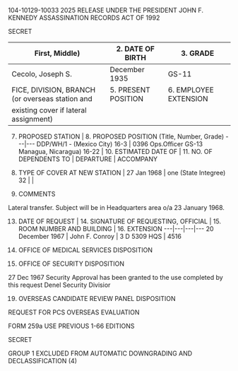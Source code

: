 104-10129-10033 2025 RELEASE UNDER THE PRESIDENT JOHN F. KENNEDY ASSASSINATION RECORDS ACT OF 1992

SECRET

First, Middle) | 2. DATE OF BIRTH | 3. GRADE
---|---|---
Cecolo, Joseph S. | December 1935 | GS-11
FICE, DIVISION, BRANCH (or overseas station and | 5. PRESENT POSITION | 6. EMPLOYEE EXTENSION
existing cover if lateral assignment) |  |

7. PROPOSED STATION | 8. PROPOSED POSITION (Title, Number, Grade)
---|---
DDP/WH/1 - (Mexico City) 16-3 | 0396 Ops.Officer GS-13
Managua, Nicaragua) 16-22 | 10. ESTIMATED DATE OF | 11. NO. OF DEPENDENTS TO
 | DEPARTURE | ACCOMPANY
9. TYPE OF COVER AT NEW STATION | 27 Jan 1968 | one
(State Integree) 32 |  |

12. COMMENTS

Lateral transfer. Subject will be in Headquarters area
o/a 23 January 1968.

13. DATE OF REQUEST | 14. SIGNATURE OF REQUESTING, OFFICIAL | 15. ROOM NUMBER AND BUILDING | 16. EXTENSION
---|---|---|---
20 December 1967 | John F. Conroy | 3 D 5309 HQS | 4516

17. OFFICE OF MEDICAL SERVICES DISPOSITION

18. OFFICE OF SECURITY DISPOSITION

27 Dec 1967
Security Approval has been granted to
the use completed by this request
Denel Security Divisior

19. OVERSEAS CANDIDATE REVIEW PANEL DISPOSITION

REQUEST FOR PCS OVERSEAS EVALUATION

FORM 259a USE PREVIOUS
1-66 EDITIONS

SECRET

GROUP 1
EXCLUDED FROM AUTOMATIC DOWNGRADING
AND DECLASSIFICATION
(4)
